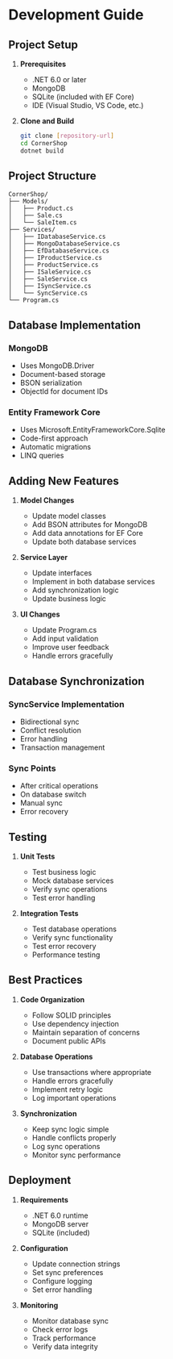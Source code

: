 # Development Guide

## Project Setup

1. **Prerequisites**
   - .NET 6.0 or later
   - MongoDB
   - SQLite (included with EF Core)
   - IDE (Visual Studio, VS Code, etc.)

2. **Clone and Build**
   ```bash
   git clone [repository-url]
   cd CornerShop
   dotnet build
   ```

## Project Structure

```
CornerShop/
├── Models/
│   ├── Product.cs
│   ├── Sale.cs
│   └── SaleItem.cs
├── Services/
│   ├── IDatabaseService.cs
│   ├── MongoDatabaseService.cs
│   ├── EfDatabaseService.cs
│   ├── IProductService.cs
│   ├── ProductService.cs
│   ├── ISaleService.cs
│   ├── SaleService.cs
│   ├── ISyncService.cs
│   └── SyncService.cs
└── Program.cs
```

## Database Implementation

### MongoDB
- Uses MongoDB.Driver
- Document-based storage
- BSON serialization
- ObjectId for document IDs

### Entity Framework Core
- Uses Microsoft.EntityFrameworkCore.Sqlite
- Code-first approach
- Automatic migrations
- LINQ queries

## Adding New Features

1. **Model Changes**
   - Update model classes
   - Add BSON attributes for MongoDB
   - Add data annotations for EF Core
   - Update both database services

2. **Service Layer**
   - Update interfaces
   - Implement in both database services
   - Add synchronization logic
   - Update business logic

3. **UI Changes**
   - Update Program.cs
   - Add input validation
   - Improve user feedback
   - Handle errors gracefully

## Database Synchronization

### SyncService Implementation
- Bidirectional sync
- Conflict resolution
- Error handling
- Transaction management

### Sync Points
- After critical operations
- On database switch
- Manual sync
- Error recovery

## Testing

1. **Unit Tests**
   - Test business logic
   - Mock database services
   - Verify sync operations
   - Test error handling

2. **Integration Tests**
   - Test database operations
   - Verify sync functionality
   - Test error recovery
   - Performance testing

## Best Practices

1. **Code Organization**
   - Follow SOLID principles
   - Use dependency injection
   - Maintain separation of concerns
   - Document public APIs

2. **Database Operations**
   - Use transactions where appropriate
   - Handle errors gracefully
   - Implement retry logic
   - Log important operations

3. **Synchronization**
   - Keep sync logic simple
   - Handle conflicts properly
   - Log sync operations
   - Monitor sync performance

## Deployment

1. **Requirements**
   - .NET 6.0 runtime
   - MongoDB server
   - SQLite (included)

2. **Configuration**
   - Update connection strings
   - Set sync preferences
   - Configure logging
   - Set error handling

3. **Monitoring**
   - Monitor database sync
   - Check error logs
   - Track performance
   - Verify data integrity 